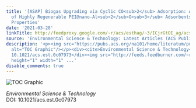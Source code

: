 ```yaml
---
title: '[ASAP] Biogas Upgrading via Cyclic CO<sub>2</sub> Adsorption: Application
  of Highly Regenerable PEI@nano-Al<sub>2</sub>O<sub>3</sub> Adsorbents with Anti-Urea
  Properties'
date: '2021-03-28'
linkTitle: http://feedproxy.google.com/~r/acs/esthag/~3/ICjrGtOE_ag/acs.est.0c07973
source: 'Environmental Science & Technology: Latest Articles (ACS Publications)'
description: '<p><img src="https://pubs.acs.org/na101/home/literatum/publisher/achs/journals/content/esthag/0/esthag.ahead-of-print/acs.est.0c07973/20210328/images/medium/es0c07973_0008.gif"
  alt="TOC Graphic"/></p><div><cite>Environmental Science & Technology</cite></div><div>DOI:
  10.1021/acs.est.0c07973</div><img src="http://feeds.feedburner.com/~r/acs/esthag/~4/ICjrGtOE_ag"
  height="1" width="1" ...'
disable_comments: true
---
```

<p><img src="https://pubs.acs.org/na101/home/literatum/publisher/achs/journals/content/esthag/0/esthag.ahead-of-print/acs.est.0c07973/20210328/images/medium/es0c07973_0008.gif" alt="TOC Graphic"/></p><div><cite>Environmental Science & Technology</cite></div><div>DOI: 10.1021/acs.est.0c07973</div><img src="http://feeds.feedburner.com/~r/acs/esthag/~4/ICjrGtOE_ag" height="1" width="1" ...